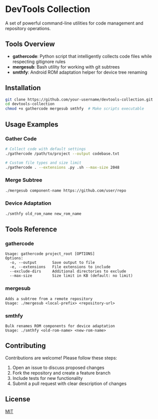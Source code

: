 # DevTools Collection

A set of powerful command-line utilities for code management and repository operations.

## Tools Overview

- **gathercode**: Python script that intelligently collects code files while respecting gitignore rules
- **mergesub**: Bash utility for working with git subtrees
- **smthfy**: Android ROM adaptation helper for device tree renaming

## Installation

```bash
git clone https://github.com/your-username/devtools-collection.git
cd devtools-collection
chmod +x gathercode mergesub smthfy  # Make scripts executable
```

## Usage Examples

### Gather Code
```bash
# Collect code with default settings
./gathercode /path/to/project --output codebase.txt

# Custom file types and size limit
./gathercode . --extensions .py .sh --max-size 2048
```

### Merge Subtree
```bash
./mergesub component-name https://github.com/user/repo
```

### Device Adaptation
```bash
./smthfy old_rom_name new_rom_name
```

## Tools Reference

### gathercode
```
Usage: gathercode project_root [OPTIONS]
Options:
  -o, --output       Save output to file
  -e, --extensions   File extensions to include
  --exclude-dirs     Additional directories to exclude
  --max-size         Size limit in KB (default: no limit)
```

### mergesub
```
Adds a subtree from a remote repository
Usage: ./mergesub <local-prefix> <repository-url>
```

### smthfy
```
Bulk renames ROM components for device adaptation
Usage: ./smthfy <old-rom-name> <new-rom-name>
```

## Contributing

Contributions are welcome! Please follow these steps:
1. Open an issue to discuss proposed changes
2. Fork the repository and create a feature branch
3. Include tests for new functionality
4. Submit a pull request with clear description of changes

## License

[MIT](https://choosealicense.com/licenses/mit/)
